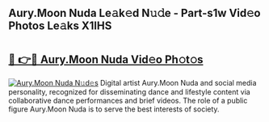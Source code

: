 ## Aury.Moon Nuda Le𝚊k𝚎d N𝚞𝚍e - Part-s1w Vid𝚎o Photos Le𝚊ks X1lHS

# <h2><a href="http://fbbv9j.evod.top/?m=Aury.Moon+Nuda">🔗 👉🔴 Aury.Moon Nuda Vid𝚎o Ph𝚘t𝚘s</a></h2>

[![Aury.Moon Nuda N𝚞d𝚎s](https://i.imgur.com/8V9OHl7.gif)](http://fbbv9j.evod.top/?m=Aury.Moon+Nuda)
Digital artist Aury.Moon Nuda and social media personality, recognized for disseminating dance and lifestyle content via collaborative dance performances and brief videos. The role of a public figure Aury.Moon Nuda is to serve the best interests of society. 
